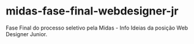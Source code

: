 # midas-fase-final-webdesigner-jr
Fase Final do processo seletivo pela Midas - Info Ideias da posição Web Designer Junior.
